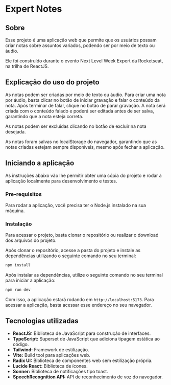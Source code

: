 # Expert Notes

## Sobre

Esse projeto é uma aplicação web que permite que os usuários possam criar notas sobre assuntos variados, podendo ser por meio de texto ou áudio.

Ele foi construído durante o evento Next Level Week Expert da Rocketseat, na trilha de ReactJS.

## Explicação do uso do projeto

As notas podem ser criadas por meio de texto ou áudio. Para criar uma nota por áudio, basta clicar no botão de iniciar gravação e falar o conteúdo da nota. Após terminar de falar, clique no botão de parar gravação. A nota será criada com o conteúdo falado e poderá ser editada antes de ser salva, garantindo que a nota esteja correta.

As notas podem ser excluídas clicando no botão de excluir na nota desejada.

As notas foram salvas no localStorage do navegador, garantindo que as notas criadas estejam sempre disponíveis, mesmo após fechar a aplicação.

## Iniciando a aplicação

As instruções abaixo vão lhe permitir obter uma cópia do projeto e rodar a aplicação localmente para desenvolvimento e testes.

### Pre-requisitos

Para rodar a aplicação, você precisa ter o Node.js instalado na sua máquina.

### Instalação

Para acessar o projeto, basta clonar o repositório ou realizar o download dos arquivos do projeto.

Após clonar o repositório, acesse a pasta do projeto e instale as dependências utilizando o seguinte comando no seu terminal:

```sh
npm install
```

Após instalar as dependências, utilize o seguinte comando no seu terminal para iniciar a aplicação:

```sh
npm run dev
```

Com isso, a aplicação estará rodando em <code>http://localhost:5173</code>. Para acessar a aplicação, basta acessar esse endereço no seu navegador.

## Tecnologias utilizadas

- <b>ReactJS:</b> Biblioteca de JavaScript para construção de interfaces.
- <b>TypeScript:</b> Superset de JavaScript que adiciona tipagem estática ao código.
- <b>Tailwind:</b> Framework de estilização.
- <b>Vite:</b> Build tool para aplicações web.
- <b>Radix UI:</b> Biblioteca de componentes web sem estilização própria.
- <b>Lucide React:</b> Biblioteca de ícones.
- <b>Sonner:</b> Biblioteca de notificações tipo toast.
- <b>SpeechRecognition API:</b> API de reconhecimento de voz do navegador.
